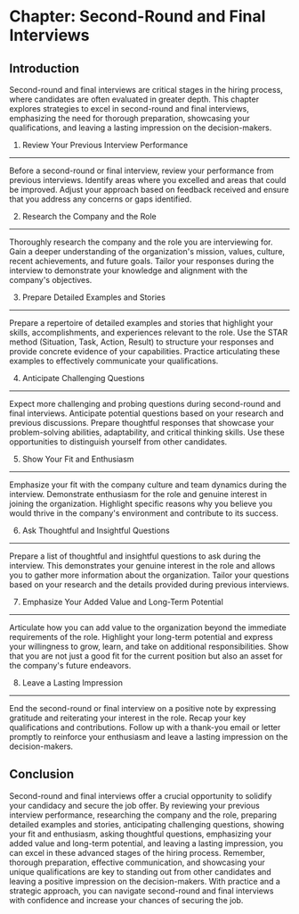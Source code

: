 Chapter: Second-Round and Final Interviews
==========================================

Introduction
------------

Second-round and final interviews are critical stages in the hiring process, where candidates are often evaluated in greater depth. This chapter explores strategies to excel in second-round and final interviews, emphasizing the need for thorough preparation, showcasing your qualifications, and leaving a lasting impression on the decision-makers.

1. Review Your Previous Interview Performance
---------------------------------------------

Before a second-round or final interview, review your performance from previous interviews. Identify areas where you excelled and areas that could be improved. Adjust your approach based on feedback received and ensure that you address any concerns or gaps identified.

2. Research the Company and the Role
------------------------------------

Thoroughly research the company and the role you are interviewing for. Gain a deeper understanding of the organization's mission, values, culture, recent achievements, and future goals. Tailor your responses during the interview to demonstrate your knowledge and alignment with the company's objectives.

3. Prepare Detailed Examples and Stories
----------------------------------------

Prepare a repertoire of detailed examples and stories that highlight your skills, accomplishments, and experiences relevant to the role. Use the STAR method (Situation, Task, Action, Result) to structure your responses and provide concrete evidence of your capabilities. Practice articulating these examples to effectively communicate your qualifications.

4. Anticipate Challenging Questions
-----------------------------------

Expect more challenging and probing questions during second-round and final interviews. Anticipate potential questions based on your research and previous discussions. Prepare thoughtful responses that showcase your problem-solving abilities, adaptability, and critical thinking skills. Use these opportunities to distinguish yourself from other candidates.

5. Show Your Fit and Enthusiasm
-------------------------------

Emphasize your fit with the company culture and team dynamics during the interview. Demonstrate enthusiasm for the role and genuine interest in joining the organization. Highlight specific reasons why you believe you would thrive in the company's environment and contribute to its success.

6. Ask Thoughtful and Insightful Questions
------------------------------------------

Prepare a list of thoughtful and insightful questions to ask during the interview. This demonstrates your genuine interest in the role and allows you to gather more information about the organization. Tailor your questions based on your research and the details provided during previous interviews.

7. Emphasize Your Added Value and Long-Term Potential
-----------------------------------------------------

Articulate how you can add value to the organization beyond the immediate requirements of the role. Highlight your long-term potential and express your willingness to grow, learn, and take on additional responsibilities. Show that you are not just a good fit for the current position but also an asset for the company's future endeavors.

8. Leave a Lasting Impression
-----------------------------

End the second-round or final interview on a positive note by expressing gratitude and reiterating your interest in the role. Recap your key qualifications and contributions. Follow up with a thank-you email or letter promptly to reinforce your enthusiasm and leave a lasting impression on the decision-makers.

Conclusion
----------

Second-round and final interviews offer a crucial opportunity to solidify your candidacy and secure the job offer. By reviewing your previous interview performance, researching the company and the role, preparing detailed examples and stories, anticipating challenging questions, showing your fit and enthusiasm, asking thoughtful questions, emphasizing your added value and long-term potential, and leaving a lasting impression, you can excel in these advanced stages of the hiring process. Remember, thorough preparation, effective communication, and showcasing your unique qualifications are key to standing out from other candidates and leaving a positive impression on the decision-makers. With practice and a strategic approach, you can navigate second-round and final interviews with confidence and increase your chances of securing the job.
